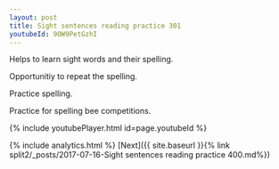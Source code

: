 ```yaml
---
layout: post
title: Sight sentences reading practice 301
youtubeId: 9OW9PetGzhI
---
```

 
 
Helps to learn sight words and their spelling.

Opportunitiy to repeat the spelling. 

Practice spelling. 
 
Practice for spelling bee competitions. 
 
{% include youtubePlayer.html id=page.youtubeId %}
 
 
{% include analytics.html %} 
[Next]({{ site.baseurl }}{% link  split2/_posts/2017-07-16-Sight sentences reading practice 400.md%})
 
